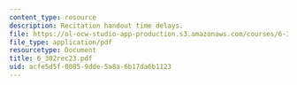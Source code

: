 ```yaml
---
content_type: resource
description: Recitation handout time delays.
file: https://ol-ocw-studio-app-production.s3.amazonaws.com/courses/6-302-feedback-systems-spring-2007/acfe5d5f00859dde5a8a6b17da6b1123_6_302rec23.pdf
file_type: application/pdf
resourcetype: Document
title: 6_302rec23.pdf
uid: acfe5d5f-0085-9dde-5a8a-6b17da6b1123
---
```

